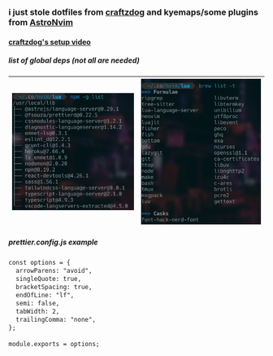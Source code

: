 ### i just stole dotfiles from [craftzdog](https://github.com/craftzdog/dotfiles-public) and kyemaps/some plugins from [AstroNvim](https://github.com/AstroNvim/AstroNvim)

#### [craftzdog's setup video](https://youtu.be/ajmK0ZNcM4Q)

##### list of global deps (not all are needed)

| ![npm deps](https://github.com/cheechqt/stolen-nvim/blob/main/npm-list.png "npm deps") | ![brew deps](https://github.com/cheechqt/stolen-nvim/blob/main/brew-list.png "brew deps") |
| -------------------------------------------------------------------------------------- | ----------------------------------------------------------------------------------------- |

##### prettier.config.js example

```
const options = {
  arrowParens: "avoid",
  singleQuote: true,
  bracketSpacing: true,
  endOfLine: "lf",
  semi: false,
  tabWidth: 2,
  trailingComma: "none",
};

module.exports = options;

```
